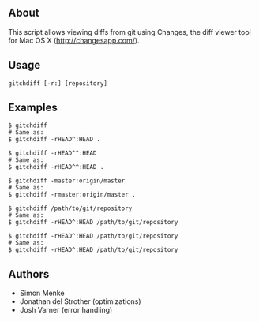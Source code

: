 ## About

This script allows viewing diffs from git using Changes, the diff viewer tool for Mac OS X
(<http://changesapp.com/>).

## Usage

    gitchdiff [-r:] [repository]

## Examples

    $ gitchdiff
    # Same as:
    $ gitchdiff -rHEAD^:HEAD .

    $ gitchdiff -rHEAD^^:HEAD
    # Same as:
    $ gitchdiff -rHEAD^^:HEAD .

    $ gitchdiff -master:origin/master
    # Same as:
    $ gitchdiff -rmaster:origin/master .

    $ gitchdiff /path/to/git/repository
    # Same as:
    $ gitchdiff -rHEAD^:HEAD /path/to/git/repository

    $ gitchdiff -rHEAD^:HEAD /path/to/git/repository
    # Same as:
    $ gitchdiff -rHEAD^:HEAD /path/to/git/repository

## Authors

- Simon Menke
- Jonathan del Strother (optimizations)
- Josh Varner (error handling)